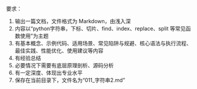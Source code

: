  要求：
1. 输出一篇文档，文件格式为 Markdown，由浅入深
2. 内容以“python字符串，下标、切片、find、index、replace、split 等常见函数使用”为主题
3. 有基本概念、示例代码、适用场景、常见陷阱与规避、核心语法与执行流程、最佳实践、性能优化、使用建议等内容
4. 有经验总结
5. 必要情况下需要有底层原理剖析、源码分析
6. 有一定深度、体现出专业水平
7. 保存在当前目录下，文件名为“011_字符串2.md”